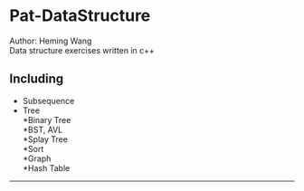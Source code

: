 # Pat-DataStructure
Author: Heming Wang  
Data structure exercises written in c++

## Including
* Subsequence
* Tree  
    *Binary Tree  
    *BST, AVL  
    *Splay Tree  
*Sort  
*Graph  
*Hash Table  
***
